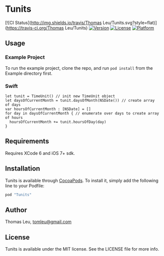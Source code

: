# Tunits

[![CI Status](http://img.shields.io/travis/Thomas Leu/Tunits.svg?style=flat)](https://travis-ci.org/Thomas Leu/Tunits)
[![Version](https://img.shields.io/cocoapods/v/Tunits.svg?style=flat)](http://cocoapods.org/pods/Tunits)
[![License](https://img.shields.io/cocoapods/l/Tunits.svg?style=flat)](http://cocoapods.org/pods/Tunits)
[![Platform](https://img.shields.io/cocoapods/p/Tunits.svg?style=flat)](http://cocoapods.org/pods/Tunits)

## Usage

### Example Project ###

To run the example project, clone the repo, and run `pod install` from the Example directory first.

### Swift ###
    let tunit = TimeUnit() // init new TimeUnit object
    let daysOfCurrentMonth = tunit.daysOfMonth(NSDate()) // create array of days
    var hoursOfCurrentMonth : [NSDate] = []
    for day in daysOfCurrentMonth { // enumerate over days to create array of hours
      hoursOfCurrentMonth += tunit.hoursOfDay(day)
    }

## Requirements

Requires XCode 6 and iOS 7+ sdk.

## Installation

Tunits is available through [CocoaPods](http://cocoapods.org). To install
it, simply add the following line to your Podfile:

```ruby
pod "Tunits"
```

## Author

Thomas Leu, tomleu@gmail.com

## License

Tunits is available under the MIT license. See the LICENSE file for more info.
